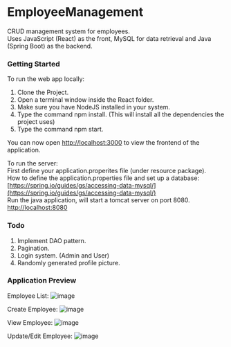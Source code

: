 # EmployeeManagement

CRUD management system for employees.  
Uses JavaScript (React) as the front, MySQL for data retrieval and Java (Spring Boot) as the backend.

### Getting Started
To run the web app locally:  
1. Clone the Project.  
2. Open a terminal window inside the React folder.
3. Make sure you have NodeJS installed in your system.
4. Type the command npm install. (This will install all the dependencies the project uses)  
5. Type the command npm start.

You can now open [http://localhost:3000](http://localhost:3000) to view the frontend of the application.

To run the server:  
First define your application.properites file (under resource package).  
How to define the application.properties file and set up a database: [https://spring.io/guides/gs/accessing-data-mysql/](https://spring.io/guides/gs/accessing-data-mysql/)  
Run the java application, will start a tomcat server on port 8080. [http://localhost:8080](http://localhost:8080)


### Todo
1. Implement DAO pattern.
2. Pagination.
3. Login system. (Admin and User)
4. Randomly generated profile picture.


### Application Preview

Employee List:
![image](https://user-images.githubusercontent.com/36646281/208321922-c0875e39-4d03-4efe-8f44-c31c6b397bc5.png)

Create Employee:
![image](https://user-images.githubusercontent.com/36646281/208321837-26e42f67-9a2d-4e6b-9892-b5e84c5c40ab.png)

View Employee:
![image](https://user-images.githubusercontent.com/36646281/208321938-ef408d97-3781-43a8-8800-8ea07b40bda3.png)

Update/Edit Employee:
![image](https://user-images.githubusercontent.com/36646281/208321946-28e73328-cd29-4d7a-aa50-cca6ea454ef0.png)
